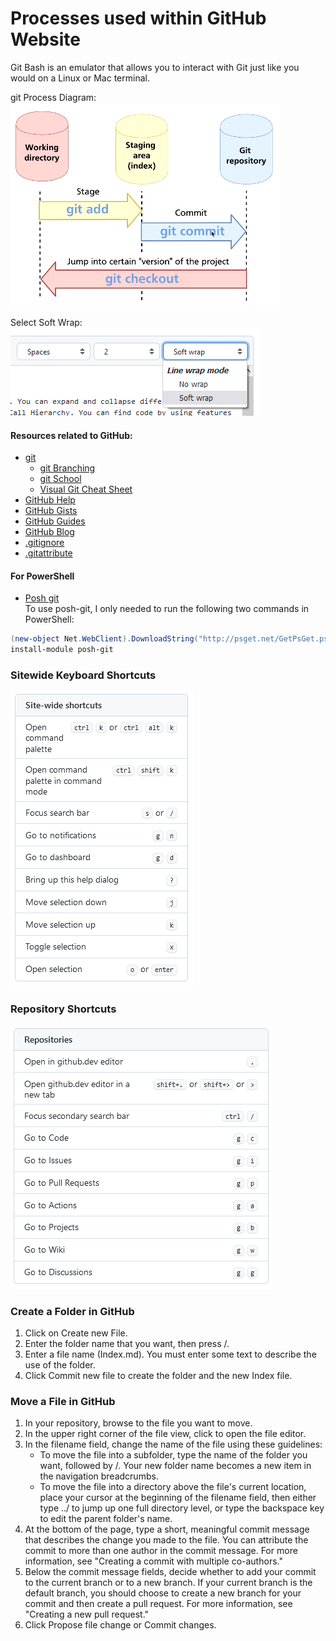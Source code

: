 # Processes used within GitHub Website

Git Bash is an emulator that allows you to interact with Git just like you would on a Linux or Mac terminal. 

git Process Diagram: ![git Process Diagram](git%20Block%20Diagram.png)  

Select Soft Wrap:![GitHub 01](GitHub%2001.png)  

#### Resources related to GitHub:

* [git](https://gitforwindows.org)
    * [git Branching](https://learngitbranching.js.org)
    * [git School](http://git-school.github.io/visualizing-git)
    * [Visual Git Cheat Sheet](http://ndpsoftware.com/git-cheatsheet.html)  
* [GitHub Help](https://help.github.com)
* [GitHub Gists](https://gist.github.com/)  
* [GitHub Guides](https://guides.github.com)
* [GitHub Blog](https://blog.github.com/)
* [.gitignore](https://git-scm.com/docs/gitignore)
* [.gitattribute](https://git-scm.com/docs/gitattributes )

#### For PowerShell

* [Posh git](https://github.com/dahlbyk/posh-git)  
To use posh-git, I only needed to run the following two commands in PowerShell:
```powershell
(new-object Net.WebClient).DownloadString("http://psget.net/GetPsGet.ps1") | iex
install-module posh-git
```

### Sitewide Keyboard Shortcuts
![Sitewide Shortcuts](GitHub%20Sitewide%20Shortcuts.png)

### Repository Shortcuts
![Repository Shortcuts](GitHub%20Repository%20Shortcuts.png)

### Create a Folder in GitHub
1. Click on Create new File.
2. Enter the folder name that you want, then press /.
3. Enter a file name (Index.md). You must enter some text to describe the use of the folder.
4. Click Commit new file to create the folder and the new Index file.

### Move a File in GitHub
1. In your repository, browse to the file you want to move. 
2. In the upper right corner of the file view, click to open the file editor.
3. In the filename field, change the name of the file using these guidelines:
    -	To move the file into a subfolder, type the name of the folder you want, followed by /. Your new folder name becomes a new item in the navigation breadcrumbs.
    -	To move the file into a directory above the file's current location, place your cursor at the beginning of the filename field, then either type ../ to jump up one full directory level, or type the backspace key to edit the parent folder's name.
4. At the bottom of the page, type a short, meaningful commit message that describes the change you made to the file. You can attribute the commit to more than one author in the commit message. For more information, see "Creating a commit with multiple co-authors."
5. Below the commit message fields, decide whether to add your commit to the current branch or to a new branch. If your current branch is the default branch, you should choose to create a new branch for your commit and then create a pull request. For more information, see "Creating a new pull request."
6. Click Propose file change or Commit changes.

